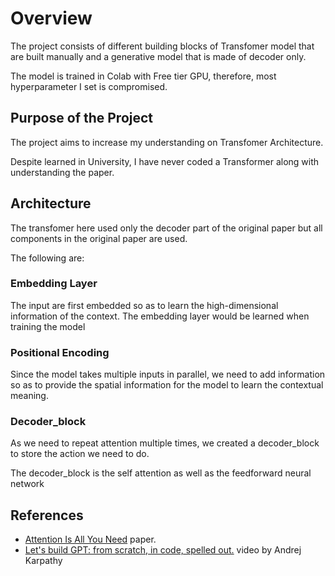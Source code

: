 # Overview
The project consists of different building blocks of Transfomer model that are built manually and a generative model that is made of decoder only.

The model is trained in Colab with Free tier GPU, therefore, most hyperparameter I set is compromised.

## Purpose of the Project
The project aims to increase my understanding on Transfomer Architecture.

Despite learned in University, I have never coded a Transformer along with understanding the paper.

## Architecture
The transfomer here used only the decoder part of the original paper but all components in the original paper are used.

The following are:
### Embedding Layer
The input are first embedded so as to learn the high-dimensional information of the context. The embedding layer would be learned when training the model

### Positional Encoding
Since the model takes multiple inputs in parallel, we need to add information so as to provide the spatial information for the model to learn the contextual meaning.

### Decoder_block
As we need to repeat attention multiple times, we created a decoder_block to store the action we need to do. 

The decoder_block is the self attention as well as the feedforward neural network

## References
- [Attention Is All You Need](https://arxiv.org/abs/1706.03762) paper.
- [Let's build GPT: from scratch, in code, spelled out.](https://www.youtube.com/watch?v=kCc8FmEb1nY&t=5722s) video by Andrej Karpathy
